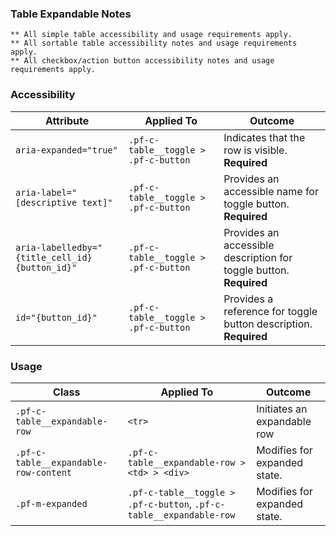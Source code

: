 ### Table Expandable Notes

`** All simple table accessibility and usage requirements apply.`
<br>
`** All sortable table accessibility notes and usage requirements apply.`
<br>
`** All checkbox/action button accessibility notes and usage requirements apply.`

### Accessibility
| Attribute | Applied To | Outcome |
| -- | -- | -- |
| `aria-expanded="true"` | `.pf-c-table__toggle > .pf-c-button` | Indicates that the row is visible. **Required**|
| `aria-label="[descriptive text]"` | `.pf-c-table__toggle > .pf-c-button` | Provides an accessible name for toggle button. **Required**|
| `aria-labelledby="{title_cell_id} {button_id}"` | `.pf-c-table__toggle > .pf-c-button` | Provides an accessible description for toggle button. **Required** |
| `id="{button_id}"` | `.pf-c-table__toggle > .pf-c-button` | Provides a reference for toggle button description. **Required** |


### Usage

| Class | Applied To | Outcome |
| -- | -- | -- |
| `.pf-c-table__expandable-row`             | `<tr>`                                                | Initiates an expandable row |
| `.pf-c-table__expandable-row-content`     | `.pf-c-table__expandable-row > <td> > <div>`          | Modifies for expanded state. |
| `.pf-m-expanded`                          | `.pf-c-table__toggle > .pf-c-button`, `.pf-c-table__expandable-row`       | Modifies for expanded state. |
